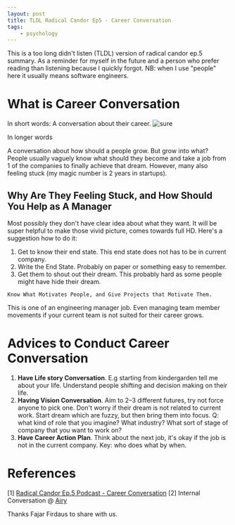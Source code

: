 ```yaml
---
layout: post
title: TLDL Radical Candor Ep5 - Career Conversation
tags:
    - psychology
---
```

This is a too long didn't listen (TLDL) version of radical candor ep.5 summary. As a reminder for myself in the future and a person who prefer reading than listening because I quickly forgot. NB: when I use "people" here it usually means software engineers.

# What is Career Conversation
In short words: A conversation about their career.
![sure](https://media.giphy.com/media/fZVYBAM9wtRrLd3q6O/giphy.gif)

In longer words

A conversation about how should a people grow. But grow into what? People usually vaguely know what should they become and take a job from 1 of the companies to finally achieve that dream. However, many also feeling stuck (my magic number is 2 years in startups). 

## Why Are They Feeling Stuck, and How Should You Help as A Manager
Most possibly they don't have clear idea about what they want. It will be super helpful to make those vivid picture, comes towards full HD. Here's a suggestion how to do it:
1. Get to know their end state. This end state does not has to be in current company.
2. Write the End State. Probably on paper or something easy to remember.
3. Get them to shout out their dream. This probably hard as some people might have hide their dream.


```
Know What Motivates People, and Give Projects that Motivate Them.
```

This is one of an engineering manager job. Even managing team member movements if your current team is not suited for their career grows.



# Advices to Conduct Career Conversation

1. **Have Life story Conversation**. E.g starting from kindergarden tell me about your life. Understand people shifting and decision making on their life.
2. **Having Vision Conversation**. Aim to 2–3 different futures, try not force anyone to pick one. Don't worry if their dream is not related to current work. Start dream which are fuzzy, but then bring them into focus. Q: what kind of role that you imagine? What industry? What sort of stage of company that you want to work on?
3. **Have Career Action Plan**. Think about the next job, it's okay if the job is not in the current company. Key: who does what by when.

# References
[1] [Radical Candor Ep.5 Podcast - Career Conversation](https://www.radicalcandor.com/blog/podcast-episode-5/)
[2] Internal Conversation @ [Airy](https://airy.com)

Thanks Fajar Firdaus to share with us.